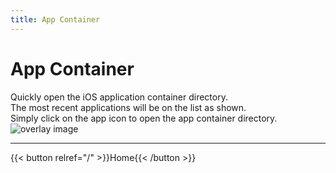 ```yaml
---
title: App Container
---
```


# App Container
Quickly open the iOS application container directory.  
The most recent applications will be on the list as shown.  
Simply click on the app icon to open the app container directory.
![overlay image](/docs/images/app_container.png)

---
{{< button relref="/" >}}Home{{< /button >}}